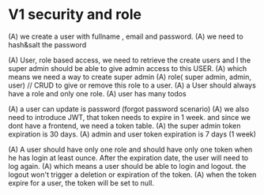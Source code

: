 # V1 security and role

(A)  we create a user with fullname , email and password.
(A) we need to hash&salt the password

(A) User, role based access, we need to retrieve the create users and I the super admin should be able to give admin access to this USER.
(A) which means we need a way to create super admin
(A) role( super admin, admin, user) // CRUD to give or remove this role to a user. 
(A) a User should always have a  role and only one role.
(A) user has many todos

(A) a user can update is password (forgot password scenario)
(A) we also need to introduce JWT, that token needs to expire in 1 week. and since we dont have a frontend, we need a token table.
(A) the super admin token expiration is 30 days.
(A) admin and user token expiration is 7 days (1 week)

(A) A user should have only one role and should have only one token when he has login at least ounce. After the expiration date, the user will need to log again.
(A) which means a user should be able to login and logout. the logout won't trigger a deletion or expiration of the token.
(A) when the token expire for a user, the token will be set to null.
